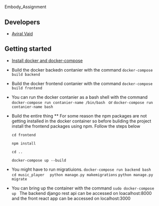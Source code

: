 # 
Embody_Assignment

## Developers

* [Aviral Vaid](https://github.com/avivaid)

## Getting started 
* [Install docker and docker-compose](https://docs.docker.com/get-docker/)
* Build the docker backedn contanier with the command 
``` docker-compose build backend ```
* Build the docker frontend contanier with the command 
``` docker-compose build frontend ```
* You can run the docker contanier as a bash shell with the command 
```docker-compose run contanier-name /bin/bash ``` or ```docker-compose run contanier-name bash ```
* Build the entire thing
  ** For some reason the npm packages are not getting installed in the docker container so before buliding the project install the frontend packages using npm. Follow the steps        below
  
      cd frontend

      npm install

      cd ..

      docker-compose up --build



* You might have to run migratiuions. 
```docker-compose run backend bash ```
```cd music_player ```
``` python manage.py makemigrations```
```python manage.py migrate ```



* You can bring up the container with the command 
```sudo docker-compose up ```
The backend django rest api can be accessed on loacalhost:8000 and the front react app can be accessed on localhost:3000


